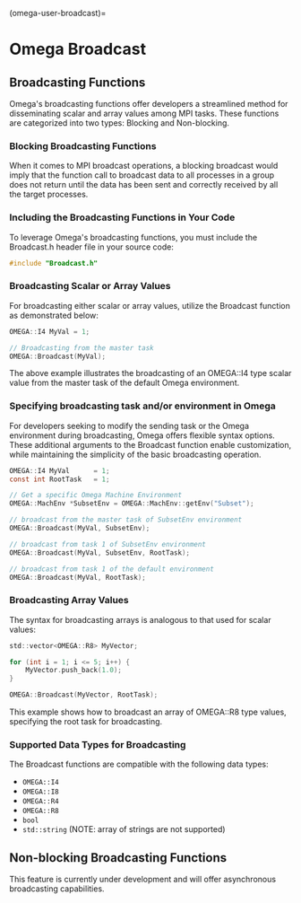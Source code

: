 (omega-user-broadcast)=

# Omega Broadcast

## Broadcasting Functions

Omega's broadcasting functions offer developers a streamlined method for
disseminating scalar and array values among MPI tasks. These functions are
categorized into two types: Blocking and Non-blocking.

### Blocking Broadcasting Functions

When it comes to MPI broadcast operations, a blocking broadcast would imply
that the function call to broadcast data to all processes in a group does
not return until the data has been sent and correctly received by all the
target processes.

### Including the Broadcasting Functions in Your Code

To leverage Omega's broadcasting functions, you must include the Broadcast.h
header file in your source code:

```c
#include "Broadcast.h"
```

### Broadcasting Scalar or Array Values

For broadcasting either scalar or array values, utilize the Broadcast
function as demonstrated below:

```c
OMEGA::I4 MyVal = 1;

// Broadcasting from the master task
OMEGA::Broadcast(MyVal);
```
The above example illustrates the broadcasting of an OMEGA::I4 type scalar
value from the master task of the default Omega environment.

### Specifying broadcasting task and/or environment in Omega

For developers seeking to modify the sending task or the Omega environment
during broadcasting, Omega offers flexible syntax options. These additional
arguments to the Broadcast function enable customization, while maintaining
the simplicity of the basic broadcasting operation.

```c
OMEGA::I4 MyVal      = 1;
const int RootTask   = 1;

// Get a specific Omega Machine Environment
OMEGA::MachEnv *SubsetEnv = OMEGA::MachEnv::getEnv("Subset");

// broadcast from the master task of SubsetEnv environment
OMEGA::Broadcast(MyVal, SubsetEnv);

// broadcast from task 1 of SubsetEnv environment
OMEGA::Broadcast(MyVal, SubsetEnv, RootTask);

// broadcast from task 1 of the default environment
OMEGA::Broadcast(MyVal, RootTask);
```

### Broadcasting Array Values

The syntax for broadcasting arrays is analogous to that used
for scalar values:

```c
std::vector<OMEGA::R8> MyVector;

for (int i = 1; i <= 5; i++) {
    MyVector.push_back(1.0);
}

OMEGA::Broadcast(MyVector, RootTask);
```

This example shows how to broadcast an array of OMEGA::R8 type values,
specifying the root task for broadcasting.

### Supported Data Types for Broadcasting

The Broadcast functions are compatible with the following data types:

* `OMEGA::I4`
* `OMEGA::I8`
* `OMEGA::R4`
* `OMEGA::R8`
* `bool`
* `std::string` (NOTE: array of strings are not supported)

## Non-blocking Broadcasting Functions

This feature is currently under development and will offer asynchronous
broadcasting capabilities.
